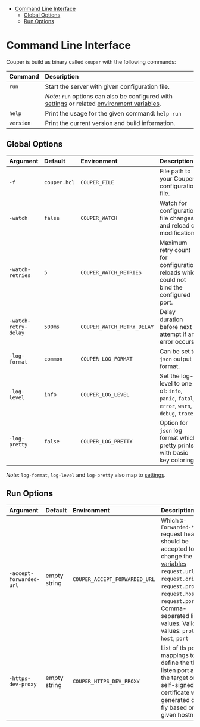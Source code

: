 - [Command Line Interface](#command-line-interface)
  - [Global Options](#global-options)
  - [Run Options](#run-options)

# Command Line Interface

Couper is build as binary called `couper` with the following commands:

| Command   | Description                                                                                                                                   |
| :-------- | :-------------------------------------------------------------------------------------------------------------------------------------------- |
| `run`     | Start the server with given configuration file.                                                                                               |
|           | _Note_: `run` options can also be configured with [settings](REFERENCE.md#settings-block) or related [environment variables](./../DOCKER.md). |
| `help`    | Print the usage for the given command: `help run`                                                                                             |
| `version` | Print the current version and build information.                                                                                              |

## Global Options

| Argument             | Default      | Environment                | Description                                                                               |
| :------------------- | :----------- | :------------------------- | :---------------------------------------------------------------------------------------- |
| `-f`                 | `couper.hcl` | `COUPER_FILE`              | File path to your Couper configuration file.                                              |
| `-watch`             | `false`      | `COUPER_WATCH`             | Watch for configuration file changes and reload on modifications.                         |
| `-watch-retries`     | `5`          | `COUPER_WATCH_RETRIES`     | Maximum retry count for configuration reloads which could not bind the configured port.   |
| `-watch-retry-delay` | `500ms`      | `COUPER_WATCH_RETRY_DELAY` | Delay duration before next attempt if an error occurs.                                    |
| `-log-format`        | `common`     | `COUPER_LOG_FORMAT`        | Can be set to `json` output format.                                                       |
| `-log-level`         | `info`       | `COUPER_LOG_LEVEL`         | Set the log-level to one of: `info`, `panic`, `fatal`, `error`, `warn`, `debug`, `trace`. |
| `-log-pretty`        | `false`      | `COUPER_LOG_PRETTY`        | Option for `json` log format which pretty prints with basic key coloring.                 |

_Note_: `log-format`, `log-level` and `log-pretty` also map to [settings](REFERENCE.md#settings-block).

## Run Options

| Argument                | Default      | Environment                   | Description  |
| :---------------------- | :----------- | :---------------------------- | :----------- |
| `-accept-forwarded-url` | empty string | `COUPER_ACCEPT_FORWARDED_URL` | Which `X-Forwarded-*` request headers should be accepted to change the [variables](./REFERENCE.md#variables) `request.url`, `request.origin`, `request.protocol`, `request.host`, `request.port`. Comma-separated list of values. Valid values: `proto`, `host`, `port` |
| `-https-dev-proxy`      | empty string | `COUPER_HTTPS_DEV_PROXY`      | List of tls port mappings to define the tls listen port and the target one. A self-signed certificate will be generated on the fly based on given hostname. |
